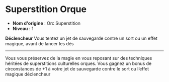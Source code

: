 # Superstition Orque

 * **Nom d'origine** : Orc Superstition
 * **Niveau** : 1


<p><strong>Déclencheur</strong> Vous tentez un jet de sauvegarde contre un sort ou un effet magique, avant de lancer les dés</p>
<hr>
<p>Vous vous préservez de la magie en vous reposant sur des techniques héritées de superstitions culturelles orques. Vous gagnez un bonus de circonstances de +1 à votre jet de sauvegarde contre le sort ou l’effet magique déclencheur</p>